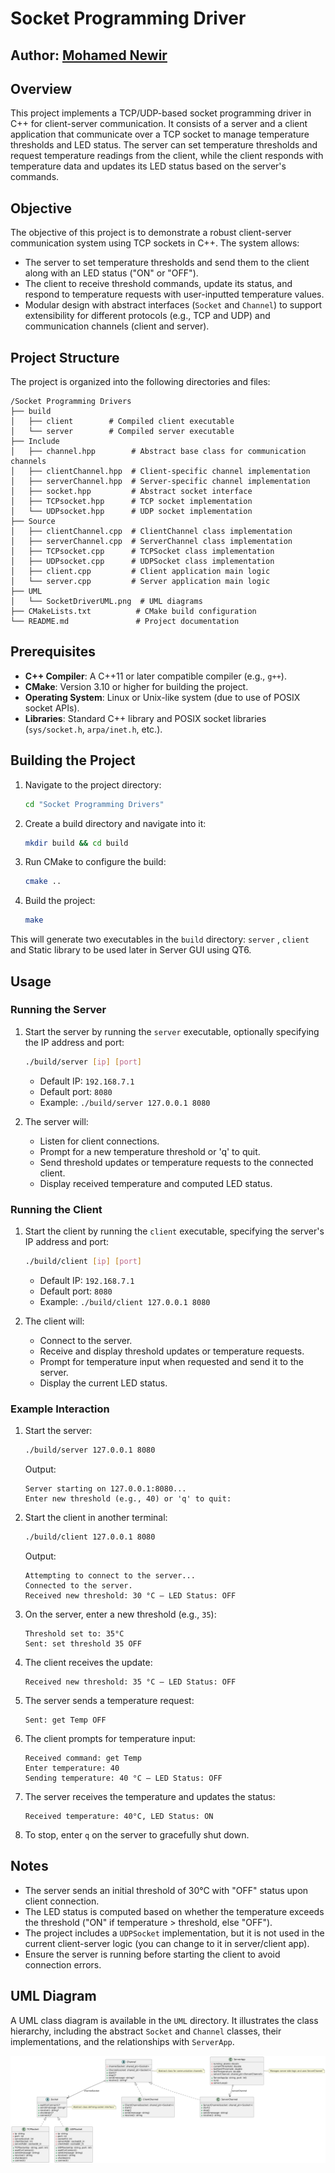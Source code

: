 # Socket Programming Driver

## Author: [Mohamed Newir](https://www.linkedin.com/in/mohamed-newir-a8a572182)

## Overview

This project implements a TCP/UDP-based socket programming driver in C++ for client-server communication. It consists of a server and a client application that communicate over a TCP socket to manage temperature thresholds and LED status. The server can set temperature thresholds and request temperature readings from the client, while the client responds with temperature data and updates its LED status based on the server's commands.

## Objective

The objective of this project is to demonstrate a robust client-server communication system using TCP sockets in C++. The system allows:
- The server to set temperature thresholds and send them to the client along with an LED status ("ON" or "OFF").
- The client to receive threshold commands, update its status, and respond to temperature requests with user-inputted temperature values.
- Modular design with abstract interfaces (`Socket` and `Channel`) to support extensibility for different protocols (e.g., TCP and UDP) and communication channels (client and server).


## Project Structure

The project is organized into the following directories and files:

```
/Socket Programming Drivers
├── build
│   ├── client        # Compiled client executable
│   └── server        # Compiled server executable
├── Include
│   ├── channel.hpp        # Abstract base class for communication channels
│   ├── clientChannel.hpp  # Client-specific channel implementation
│   ├── serverChannel.hpp  # Server-specific channel implementation
│   ├── socket.hpp         # Abstract socket interface
│   ├── TCPsocket.hpp      # TCP socket implementation
│   └── UDPsocket.hpp      # UDP socket implementation
├── Source
│   ├── clientChannel.cpp  # ClientChannel class implementation
│   ├── serverChannel.cpp  # ServerChannel class implementation
│   ├── TCPsocket.cpp      # TCPSocket class implementation
│   ├── UDPsocket.cpp      # UDPSocket class implementation
│   ├── client.cpp         # Client application main logic
│   └── server.cpp         # Server application main logic
├── UML
│   └── SocketDriverUML.png  # UML diagrams 
├── CMakeLists.txt          # CMake build configuration
└── README.md               # Project documentation
```

## Prerequisites

- **C++ Compiler**: A C++11 or later compatible compiler (e.g., `g++`).
- **CMake**: Version 3.10 or higher for building the project.
- **Operating System**: Linux or Unix-like system (due to use of POSIX socket APIs).
- **Libraries**: Standard C++ library and POSIX socket libraries (`sys/socket.h`, `arpa/inet.h`, etc.).

## Building the Project

1. Navigate to the project directory:
   ```bash
   cd "Socket Programming Drivers"
   ```

2. Create a build directory and navigate into it:
   ```bash
   mkdir build && cd build
   ```

3. Run CMake to configure the build:
   ```bash
   cmake ..
   ```

4. Build the project:
   ```bash
   make
   ```

This will generate two executables in the `build` directory: `server` , `client` and Static library to be used
later in Server GUI using QT6.

## Usage

### Running the Server
1. Start the server by running the `server` executable, optionally specifying the IP address and port:
   ```bash
   ./build/server [ip] [port]
   ```
   - Default IP: `192.168.7.1`
   - Default port: `8080`
   - Example: `./build/server 127.0.0.1 8080`

2. The server will:
   - Listen for client connections.
   - Prompt for a new temperature threshold or 'q' to quit.
   - Send threshold updates or temperature requests to the connected client.
   - Display received temperature and computed LED status.

### Running the Client
1. Start the client by running the `client` executable, specifying the server's IP address and port:
   ```bash
   ./build/client [ip] [port]
   ```
   - Default IP: `192.168.7.1`
   - Default port: `8080`
   - Example: `./build/client 127.0.0.1 8080`

2. The client will:
   - Connect to the server.
   - Receive and display threshold updates or temperature requests.
   - Prompt for temperature input when requested and send it to the server.
   - Display the current LED status.

### Example Interaction
1. Start the server:
   ```bash
   ./build/server 127.0.0.1 8080
   ```
   Output:
   ```
   Server starting on 127.0.0.1:8080...
   Enter new threshold (e.g., 40) or 'q' to quit:
   ```

2. Start the client in another terminal:
   ```bash
   ./build/client 127.0.0.1 8080
   ```
   Output:
   ```
   Attempting to connect to the server...
   Connected to the server.
   Received new threshold: 30 °C – LED Status: OFF
   ```

3. On the server, enter a new threshold (e.g., `35`):
   ```
   Threshold set to: 35°C
   Sent: set threshold 35 OFF
   ```

4. The client receives the update:
   ```
   Received new threshold: 35 °C – LED Status: OFF
   ```

5. The server sends a temperature request:
   ```
   Sent: get Temp OFF
   ```

6. The client prompts for temperature input:
   ```
   Received command: get Temp
   Enter temperature: 40
   Sending temperature: 40 °C – LED Status: OFF
   ```

7. The server receives the temperature and updates the status:
   ```
   Received temperature: 40°C, LED Status: ON
   ```

8. To stop, enter `q` on the server to gracefully shut down.

## Notes
- The server sends an initial threshold of 30°C with "OFF" status upon client connection.
- The LED status is computed based on whether the temperature exceeds the threshold ("ON" if temperature > threshold, else "OFF").
- The project includes a `UDPSocket` implementation, but it is not used in the current client-server logic (you can change to it in server/client app).
- Ensure the server is running before starting the client to avoid connection errors.

## UML Diagram
A UML class diagram is available in the `UML` directory. It illustrates the class hierarchy, including the abstract `Socket` and `Channel` classes, their implementations, and the relationships with `ServerApp`.

![UML For The Socket Driver](UML/SocketDriverUML.png)



